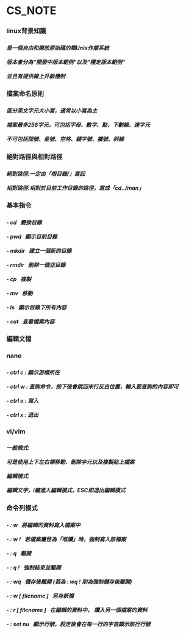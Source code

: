 # CS_NOTE
<h3>linux背景知識<h3>
 <h5>
 是一個自由和開放原始碼的類Unix作業系統
 <br>
 <br>
 版本會分為"開發中版本範例"以及"穩定版本範例"
 <br>
 <br>
 並且有提供線上升級機制
 <h5>
<h3>檔案命名原則<h3>
 <h5>區分英文字元大小寫，通常以小寫為主
  <br>
  <br>
  檔案最多256字元，可包括字母、數字、點、下劃線、連字元
  <br>
  <br>
  不可包括問號、星號、空格、錢字號、擴號、斜線
 <h5>
<h3>
<h3>絕對路徑與相對路徑<h3>
 <h5>絕對路徑:一定由「根目錄/」寫起
  <br>
  <br>
     相對路徑:相對於目前工作目錄的路徑，寫成「cd../man」
 <h5>
<h3>基本指令<h3>
 <h5>- cd &nbsp 變換目錄
  <br>
  <br>
     - pwd &nbsp 顯示目前目錄
  <br>
  <br>
     - mkdir &nbsp 建立一個新的目錄
  <br>
  <br>
     - rmdir &nbsp 刪除一個空目錄
  <br>
  <br>
     - cp &nbsp 複製
  <br>
  <br>
     - mv &nbsp 移動
  <br>
  <br>
     - ls &nbsp 顯示目錄下所有內容
  <br>
  <br>
     - cat &nbsp 查看檔案內容
 <h5>
<h3>編輯文檔<h3>
 <h3>nano<h3>
  <h5>- ctrl c : 顯示游標所在
  <br>
  <br>
  - ctrl w : 查詢命令，按下後會跳回末行反白位置，輸入要查詢的內容即可
  <br>
  <br>
  - ctrl o : 寫入
  <br>
  <br>
  - ctrl x : 退出
  <h5>
 <h3>vi/vim<h3>
  <h5>一般模式:
   <br>
   <br>
   可是使用上下左右標移動、刪除字元以及複製貼上檔案
   <br>
   <br>編輯模式:
   <br>
   <br>
   編輯文字，i鍵進入編輯模式，ESC即退出編輯模式
  <h5>
<h3>命令列模式<h3>
 <h5>- : w  &nbsp 將編輯的資料寫入檔案中
  <br>
  <br>
  - : w ! &nbsp 若檔案屬性為「唯讀」時，強制寫入該檔案
  <br>
  <br>
  - : q &nbsp 離開
  <br>
  <br>
  - : q ! &nbsp 強制結束並離開
  <br>
  <br>
  - : wq &nbsp 儲存後離開 (若為 : wq ! 則為強制儲存後離開)
  <br>
  <br>
  - : w [ filename ] &nbsp 另存新檔
  <br>
  <br>
  - : r [ filename ] &nbsp 在編輯的資料中， 讀入另一個檔案的資料
  <br>
  <br>
  - : set nu &nbsp 顯示行號，設定後會在每一行的字首顯示該行行號
   
     
